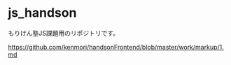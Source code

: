 # js_handson
もりけん塾JS課題用のリポジトリです。

https://github.com/kenmori/handsonFrontend/blob/master/work/markup/1.md
